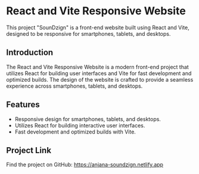 # React and Vite Responsive Website
This project "SounDzign" is a front-end website built using React and Vite, designed to be responsive for smartphones, tablets, and desktops.

## Introduction

The React and Vite Responsive Website is a modern front-end project that utilizes React for building user interfaces and Vite for fast development and optimized builds. The design of the website is crafted to provide a seamless experience across smartphones, tablets, and desktops.

## Features

- Responsive design for smartphones, tablets, and desktops.
- Utilizes React for building interactive user interfaces.
- Fast development and optimized builds with Vite.

## Project Link

Find the project on GitHub: https://anjana-soundzign.netlify.app